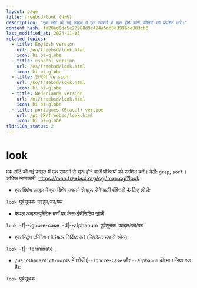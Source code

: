 ```yaml
---
layout: page
title: freebsd/look (हिन्दी)
description: "एक सॉर्ट की गई फ़ाइल में एक उपसर्ग से शुरू होने वाली पंक्तियों को प्रदर्शित करें।"
content_hash: fa20ad6de5c22988d9c424a5ad8a3996be083cb6
last_modified_at: 2024-11-03
related_topics:
  - title: English version
    url: /en/freebsd/look.html
    icon: bi bi-globe
  - title: español version
    url: /es/freebsd/look.html
    icon: bi bi-globe
  - title: 한국어 version
    url: /ko/freebsd/look.html
    icon: bi bi-globe
  - title: Nederlands version
    url: /nl/freebsd/look.html
    icon: bi bi-globe
  - title: português (Brasil) version
    url: /pt_BR/freebsd/look.html
    icon: bi bi-globe
tldri18n_status: 2
---
```

# look

एक सॉर्ट की गई फ़ाइल में एक उपसर्ग से शुरू होने वाली पंक्तियों को प्रदर्शित करें।
देखें: `grep`, `sort`।
अधिक जानकारी: <https://man.freebsd.org/cgi/man.cgi?look>।

- एक विशेष फ़ाइल में एक विशेष उपसर्ग से शुरू होने वाली पंक्तियों के लिए खोजें:

`look `<span class="tldr-var badge badge-pill bg-dark-lm bg-white-dm text-white-lm text-dark-dm font-weight-bold">पूर्वसूचक</span>` `<span class="tldr-var badge badge-pill bg-dark-lm bg-white-dm text-white-lm text-dark-dm font-weight-bold">फाइल/का/पथ</span>

- केवल अल्फ़ान्यूमेरिक वर्णों पर केस-इंसेंसिटिव खोजें:

`look `<span class="tldr-var badge badge-pill bg-dark-lm bg-white-dm text-white-lm text-dark-dm font-weight-bold">-f|--ignore-case</span>` `<span class="tldr-var badge badge-pill bg-dark-lm bg-white-dm text-white-lm text-dark-dm font-weight-bold">-d|--alphanum</span>` `<span class="tldr-var badge badge-pill bg-dark-lm bg-white-dm text-white-lm text-dark-dm font-weight-bold">पूर्वसूचक</span>` `<span class="tldr-var badge badge-pill bg-dark-lm bg-white-dm text-white-lm text-dark-dm font-weight-bold">फाइल/का/पथ</span>

- एक स्ट्रिंग टर्मिनेशन कैरेक्टर निर्दिष्ट करें (डिफ़ॉल्ट रूप से स्पेस):

`look `<span class="tldr-var badge badge-pill bg-dark-lm bg-white-dm text-white-lm text-dark-dm font-weight-bold">-t|--terminate</span>` `<span class="tldr-var badge badge-pill bg-dark-lm bg-white-dm text-white-lm text-dark-dm font-weight-bold">,</span>

- `/usr/share/dict/words` में खोजें (`--ignore-case` और `--alphanum` को मान लिया गया है):

`look `<span class="tldr-var badge badge-pill bg-dark-lm bg-white-dm text-white-lm text-dark-dm font-weight-bold">पूर्वसूचक</span>
